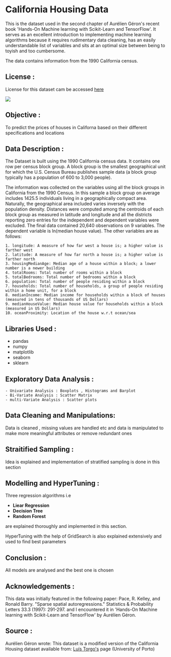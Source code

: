 # California Housing Data

This is the dataset used in the second chapter of Aurélien Géron's recent book 'Hands-On Machine learning with Scikit-Learn and TensorFlow'.
It serves as an excellent introduction to implementing machine learning algorithms because it requires rudimentary data cleaning, has an easily understandable list of variables and sits at an optimal size between being to toyish and too cumbersome.

The data contains information from the 1990 California census.

## License : 

License for this dataset cam be accessed [here](https://creativecommons.org/publicdomain/zero/1.0/)

<img src="https://www.mercurynews.com/wp-content/uploads/2018/04/aerial-jah1.jpg">

## Objective : 

To predict the prices of houses in Californa based on their different specifications and locations

## Data Description : 

The Dataset is built using the 1990 California census data. It contains one row per census block group. A block group is the smallest geographical unit for which the U.S. Census Bureau publishes sample data (a block group typically has a population of 600 to 3,000 people).

The information was collected on the variables using all the block groups in California from the 1990 Census. In this sample a block group on average includes 1425.5 individuals living in a geographically compact area. Naturally, the geographical area included varies inversely with the population density. Distances were computed among the centroids of each block group as measured in latitude and longitude and all the districts reporting zero entries for the independent and dependent variables were excluded. The final data contained 20,640 observations on 9 variables. The dependent variable is ln(median house value). The other variables are as follows: 

    1. longitude: A measure of how far west a house is; a higher value is farther west
    2. latitude: A measure of how far north a house is; a higher value is farther north
    3. housingMedianAge: Median age of a house within a block; a lower number is a newer building
    4. totalRooms: Total number of rooms within a block
    5. totalBedrooms: Total number of bedrooms within a block
    6. population: Total number of people residing within a block
    7. households: Total number of households, a group of people residing within a home unit, for a block
    8. medianIncome: Median income for households within a block of houses (measured in tens of thousands of US Dollars)
    9. medianHouseValue: Median house value for households within a block (measured in US Dollars)
    10. oceanProximity: Location of the house w.r.t ocean/sea

## Libraries Used : 
 - pandas
 - numpy
 - matplotlib
 - seaborn
 - sklearn

## Exploratory Data Analysis : 

    - Univariate Analysis : Boxplots , Histograms and Barplot
    - Bi-Variate Analysis : Scatter Matrix
    - multi-Variate Analysis : Scatter plots

## Data Cleaning and Manipulations:

Data is cleaned , missing values are handled etc and data is manipulated to make more meaningful attributes or remove redundant ones

## Straitified Sampling : 
Idea is explained and implementation of stratified sampling is done in this section

## Modelling and HyperTuning : 

Three regression algorithms i.e 
    
  - **Liear Regression**
  - **Decision Tree**
  - **Random Forest** 

are explained thoroughly and implemented in this section.

HyperTuning with the help of GridSearch is also explained extensively and used to find best parameters 

## Conclusion : 

All models are analysed and the best one is chosen

## Acknowledgements :
This data was initially featured in the following paper:
Pace, R. Kelley, and Ronald Barry. "Sparse spatial autoregressions." Statistics & Probability Letters 33.3 (1997): 291-297.
and I encountered it in 'Hands-On Machine learning with Scikit-Learn and TensorFlow' by Aurélien Géron.

## Source :
Aurélien Géron wrote:
This dataset is a modified version of the California Housing dataset available from:
[Luís Torgo's](https://www.dcc.fc.up.pt/~ltorgo/Regression/cal_housing.html) page (University of Porto)
